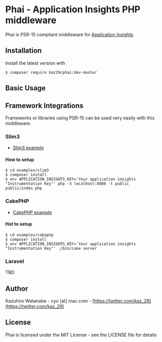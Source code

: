 # Phai - Application Insights PHP middleware

Phai is PSR-15 compliant middleware for [Application Insights](https://docs.microsoft.com/ja-jp/azure/azure-monitor/app/app-insights-overview).

## Installation

Install the latest version with

```
$ composer require kaz29/phai:dev-master
```

## Basic Usage

## Framework Integrations

Frameworks or libraries using PSR-15 can be used very easily with this middleware.

### Slim3

- [Slim3 example](https://github.com/kaz29/phai/tree/master/examples/slim3)

#### How to setup

```
$ cd examples/slim3
$ composer install
$ env APPLICATION_INSIGHTS_KEY='Your application insights "Instrumentation Key"' php -S localhost:8080 -t public public/index.php
```

### CakePHP

- [CakePHP example](https://github.com/kaz29/phai/tree/master/examples/cakephp)

#### Hot to setup

```
$ cd examples/cakephp
$ composer install
$ env APPLICATION_INSIGHTS_KEY='Your application insights "Instrumentation Key"' ./bin/cake server 
```

### Laravel

TBD

## Author

Kazuhiro Watanabe - cyo [at] mac.com - [https://twitter.com/kaz_29](https://twitter.com/kaz_29)

## License

Phai is licensed under the MIT License - see the LICENSE file for details


